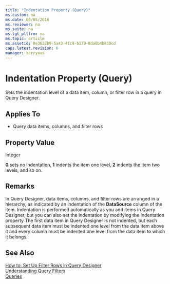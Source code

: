 ```yaml
---
title: "Indentation Property (Query)"
ms.custom: na
ms.date: 06/05/2016
ms.reviewer: na
ms.suite: na
ms.tgt_pltfrm: na
ms.topic: article
ms.assetid: 8e3622b9-5a43-4fc9-b179-8da0b4b830cd
caps.latest.revision: 6
manager: terryaus
---
```

# Indentation Property (Query)
Sets the indentation level of a data item, column, or filter row in a query in Query Designer.  
  
## Applies To  
  
-   Query data items, columns, and filter rows  
  
## Property Value  
 Integer  
  
 **0** sets no indentation, **1** indents the item one level, **2** indents the item two levels, and so on.  
  
## Remarks  
 In Query Designer, data items, columns, and filter rows are arranged in a hierarchy, as indicated by an indentation of the **DataSource** column of the item. Indentation is performed automatically as you add items in Query Designer, but you can also set the indentation by modifying the Indentation property The first data item in Query Designer is not indented, but each subsequent data item must be indented one level from the data item above it and every column must be indented one level from the data item to which it belongs.  
  
## See Also  
 [How to: Set Up Filter Rows in Query Designer](../Topic/How%20to:%20Set%20Up%20Filter%20Rows%20in%20Query%20Designer.md)   
 [Understanding Query Filters](../dynamics-nav/Understanding-Query-Filters.md)   
 [Queries](../dynamics-nav/Queries.md)